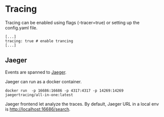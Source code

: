# Tracing

Tracing can be enabled using flags (-tracer=true) or setting up the config.yaml file. 

```
[...]
tracing: true # enable trancing
[...]
```

## Jaeger

Events are spanned to [Jaeger](https://www.jaegertracing.io/).

<!-- As a reminderm, defaults ports in jaeger:


| Port	| Protocol	| Component	| Function |
| -----| -----| -----| -----|
|6831 |UDP	    |agent	|accept jaeger.thrift over Thrift-compact protocol (used by most SDKs)|
|6832	|UDP	|agent	|accept jaeger.thrift over Thrift-binary protocol (used by Node.js SDK)|
|5778	|HTTP	|agent	|serve configs (sampling, etc.)|
|16686	|HTTP	|query	|serve frontend|
|4317	|HTTP	|collector	|accept OpenTelemetry Protocol (OTLP) over gRPC|
|4318	|HTTP	|collector	|accept OpenTelemetry Protocol (OTLP) over HTTP|
|14268	|HTTP	|collector	|accept jaeger.thrift directly from clients|
|14250	|HTTP	|collector	|accept model.proto|
|9411	|HTTP	|collector	|Zipkin compatible endpoint (optional)| -->


Jaeger can run as a docker container. 

```
docker run  -p 16686:16686 -p 4317:4317 -p 14269:14269 jaegertracing/all-in-one:latest
```


Jaeger frontend let analyze the traces. By default, Jaeger URL in a local env is [http://localhost:16686/search](http://localhost:16686/search).


